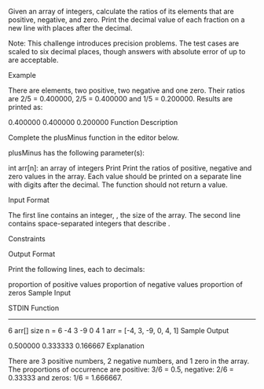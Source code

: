 Given an array of integers, calculate the ratios of its elements that are positive, negative, and zero. Print the decimal value of each fraction on a new line with places after the decimal.

Note: This challenge introduces precision problems. The test cases are scaled to six decimal places, though answers with absolute error of up to are acceptable.

Example

There are elements, two positive, two negative and one zero. Their ratios are 2/5 = 0.400000, 2/5 = 0.400000 and 1/5 = 0.200000. Results are printed as:

0.400000
0.400000
0.200000
Function Description

Complete the plusMinus function in the editor below.

plusMinus has the following parameter(s):

int arr[n]: an array of integers
Print
Print the ratios of positive, negative and zero values in the array. Each value should be printed on a separate line with digits after the decimal. The function should not return a value.

Input Format

The first line contains an integer, , the size of the array.
The second line contains space-separated integers that describe .

Constraints

Output Format

Print the following lines, each to decimals:

proportion of positive values
proportion of negative values
proportion of zeros
Sample Input

STDIN Function

---

6 arr[] size n = 6
-4 3 -9 0 4 1 arr = [-4, 3, -9, 0, 4, 1]
Sample Output

0.500000
0.333333
0.166667
Explanation

There are 3 positive numbers, 2 negative numbers, and 1 zero in the array.
The proportions of occurrence are positive: 3/6 = 0.5, negative: 2/6 = 0.33333 and zeros: 1/6 = 1.666667.
